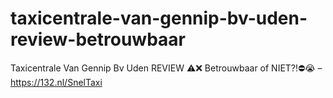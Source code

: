# taxicentrale-van-gennip-bv-uden-review-betrouwbaar
Taxicentrale Van Gennip Bv Uden REVIEW ⚠️❌ Betrouwbaar of NIET?!⛔️😭 – https://132.nl/SnelTaxi
